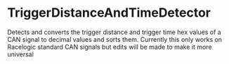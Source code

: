 # TriggerDistanceAndTimeDetector
Detects and converts the trigger distance and trigger time hex values of a CAN signal to decimal values and sorts them.
Currently this only works on Racelogic standard CAN signals but edits will be made to make it more universal
